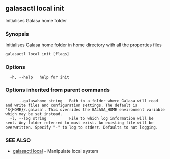 ## galasactl local init

Initialises Galasa home folder

### Synopsis

Initialises Galasa home folder in home directory with all the properties files

```
galasactl local init [flags]
```

### Options

```
  -h, --help   help for init
```

### Options inherited from parent commands

```
      --galasahome string   Path to a folder where Galasa will read and write files and configuration settings. The default is '${HOME}/.galasa'. This overrides the GALASA_HOME environment variable which may be set instead.
  -l, --log string          File to which log information will be sent. Any folder referred to must exist. An existing file will be overwritten. Specify "-" to log to stderr. Defaults to not logging.
```

### SEE ALSO

* [galasactl local](galasactl_local.md)	 - Manipulate local system

